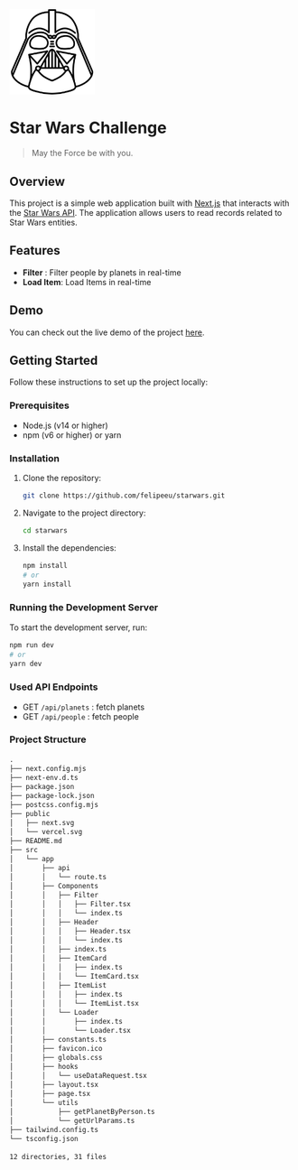 
<img src="/public/vercel.svg" alt="Dart Vader" width="30%" />

# Star Wars Challenge   

> May the Force be with you.

## Overview

This project is a simple web application built with [Next.js](https://nextjs.org/) that interacts with the [Star Wars API](https://swapi.dev/). The application allows users to read records related to Star Wars entities.

## Features

- **Filter** : Filter people by planets in real-time
- **Load Item**: Load Items in real-time

## Demo

You can check out the live demo of the project [here](https://starwars-delta-eight.vercel.app/).

## Getting Started

Follow these instructions to set up the project locally:

### Prerequisites

- Node.js (v14 or higher)
- npm (v6 or higher) or yarn

### Installation

1. Clone the repository:

    ```bash
    git clone https://github.com/felipeeu/starwars.git
    ```

2. Navigate to the project directory:

    ```bash
    cd starwars
    ```

3. Install the dependencies:

    ```bash
    npm install
    # or
    yarn install
    ```

### Running the Development Server

To start the development server, run:

```bash
npm run dev
# or
yarn dev
```
### Used API Endpoints

- GET `/api/planets` : fetch planets
- GET `/api/people` : fetch people

### Project Structure



```
.
├── next.config.mjs
├── next-env.d.ts
├── package.json
├── package-lock.json
├── postcss.config.mjs
├── public
│   ├── next.svg
│   └── vercel.svg
├── README.md
├── src
│   └── app
│       ├── api
│       │   └── route.ts
│       ├── Components
│       │   ├── Filter
│       │   │   ├── Filter.tsx
│       │   │   └── index.ts
│       │   ├── Header
│       │   │   ├── Header.tsx
│       │   │   └── index.ts
│       │   ├── index.ts
│       │   ├── ItemCard
│       │   │   ├── index.ts
│       │   │   └── ItemCard.tsx
│       │   ├── ItemList
│       │   │   ├── index.ts
│       │   │   └── ItemList.tsx
│       │   └── Loader
│       │       ├── index.ts
│       │       └── Loader.tsx
│       ├── constants.ts
│       ├── favicon.ico
│       ├── globals.css
│       ├── hooks
│       │   └── useDataRequest.tsx
│       ├── layout.tsx
│       ├── page.tsx
│       └── utils
│           ├── getPlanetByPerson.ts
│           └── getUrlParams.ts
├── tailwind.config.ts
└── tsconfig.json

12 directories, 31 files

```
